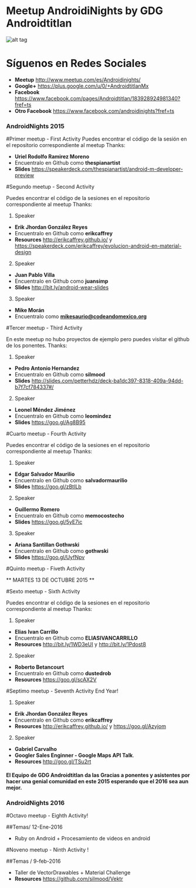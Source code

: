 # Meetup AndroidiNights by GDG Androidtitlan

![alt tag](https://img.evbuc.com/https%3A%2F%2Fimg.evbuc.com%2Fhttps%253A%252F%252Fcdn.evbuc.com%252Fimages%252F13682889%252F90195200561%252F1%252Foriginal.jpg%3Frect%3D0%252C117%252C1800%252C900%26s%3Dce1a7630b851ef28038f071799b3d216?w=1000&s=27e4843aad8e364dc977d0acee883bc3)

# Síguenos en Redes Sociales 

 * **Meetup** http://www.meetup.com/es/Androidinights/
 * **Google+** https://plus.google.com/u/0/+AndroidtitlanMx
 * **Facebook** https://www.facebook.com/pages/Androidtitlan/183928924981340?fref=ts
 * **Otro Facebook** https://www.facebook.com/androidinights?fref=ts

### AndroidNights 2015

#Primer meetup - First Activity
Puedes encontrar el código de la sesión en el repositorio correspondiente al meetup 
Thanks:

* **Uriel Rodolfo Ramirez Moreno** 
* Encuentralo en Github como **thespianartist** 
* **Slides** https://speakerdeck.com/thespianartist/android-m-developer-preview

#Segundo meetup - Second Activity

Puedes encontrar el código de la sesiones en el repositorio correspondiente al meetup 
Thanks:

1. Speaker 
  * **Erik Jhordan González Reyes**
  * Encuentralo en Github como **erikcaffrey** 
  * **Resources** http://erikcaffrey.github.io/ y https://speakerdeck.com/erikcaffrey/evolucion-android-en-material-design
2. Speaker 
  * **Juan Pablo Villa**
  * Encuentralo en Github como **juansimp**
  * **Slides** http://bit.ly/android-wear-slides
3. Speaker 
  * **Mike Morán**
  * Encuentralo como **mikesaurio@codeandomexico.org**

#Tercer meetup - Third Activity

En este meetup no hubo proyectos de ejemplo pero puedes visitar el github de los ponentes.
Thanks:

1. Speaker 
  * **Pedro Antonio Hernandez**
  * Encuentralo en Github como **silmood** 
  * **Slides** http://slides.com/petterhdz/deck-ba1dc397-8318-409a-94dd-b7f7cf784337#/
2. Speaker 
  * **Leonel Méndez Jiménez**
  * Encuentralo en Github como **leomindez**
  * **Slides** https://goo.gl/Ag8B95
  
#Cuarto meetup - Fourth Activity

Puedes encontrar el código de la sesiones en el repositorio correspondiente al meetup 
Thanks:

1. Speaker 
  * **Edgar Salvador Maurilio**
  * Encuentralo en Github como **salvadormaurilio** 
  * **Slides** https://goo.gl/zBtILb
2. Speaker 
  * **Guillermo Romero**
  * Encuentralo en Github como **memocostecho**
  * **Slides** https://goo.gl/5yE7ic
3. Speaker 
  * **Ariana Santillan Gothwski**
  * Encuentralo en Github como **gothwski**
  * **Slides** https://goo.gl/UyfNpv

#Quinto meetup - Fiveth Activity

** MARTES 13 DE OCTUBRE 2015 **

#Sexto meetup - Sixth Activity

Puedes encontrar el código de la sesiones en el repositorio correspondiente al meetup 
Thanks:

1. Speaker 
  * **Elias Ivan Carrillo**
  * Encuentralo en Github como **ELIASIVANCARRILLO** 
  * **Resources** http://bit.ly/1WD3eUI y http://bit.ly/1Pdost8
2. Speaker 
  * **Roberto Betancourt**
  * Encuentralo en Github como **dustedrob**
  * **Resources** https://goo.gl/scAX2V


#Septimo meetup - Seventh Activity End Year!

1. Speaker 
  * **Erik Jhordan González Reyes**
  * Encuentralo en Github como **erikcaffrey** 
  * **Resources** http://erikcaffrey.github.io/ y https://goo.gl/Azyjom
2. Speaker 
  * **Gabriel Carvalho**
  * **Googler Sales Enginner - Google Maps API Talk**.
  * **Resources** http://goo.gl/TSu2rt
  

#### El Equipo de GDG Androidtitlan da las Gracias a ponentes y asistentes por hacer una genial comunidad en este 2015 esperando que el 2016 sea aun mejor.


### AndroidNights 2016

#Octavo meetup - Eighth Activity!

##Temas/ 12-Ene-2016

* Ruby on Android + Procesamiento de videos en android

#Noveno meetup - Ninth Activity !

##Temas / 9-feb-2016 

* Taller de VectorDrawables + Material Challenge
* **Resources** https://github.com/silmood/Vektr


